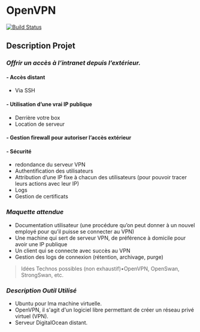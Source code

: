 # OpenVPN

[![Build Status](https://travis-ci.org/joemccann/dillinger.svg?branch=master)](https://travis-ci.org/joemccann/dillinger)

## Description Projet

### _Offrir un accès à l’intranet depuis l’extérieur._

#### - Accès distant
- Via SSH

#### - Utilisation d’une vrai IP publique 
- Derrière votre box  
- Location de serveur

#### - Gestion firewall pour autoriser l’accès extérieur

#### - Sécurité 
- redondance du serveur VPN
- Authentification des utilisateurs
- Attribution d’une IP fixe à chacun des utilisateurs (pour pouvoir tracer leurs actions avec leur IP)
- Logs
- Gestion de certificats

### _Maquette attendue_
- Documentation utilisateur (une procédure qu’on peut donner à un nouvel employé pour qu’il puisse se connecter au VPN)
- Une machine qui sert de serveur VPN, de préférence à domicile pour avoir une IP publique
- Un client qui se connecte avec succès au VPN
- Gestion des logs de connexion (rétention, archivage, purge)

> Idées Technos possibles (non exhaustif)•OpenVPN, OpenSwan, StrongSwan, etc.


### _Description Outil Utilisé_

- Ubuntu pour lma machine virtuelle.
- OpenVPN, il s'agit d'un logiciel libre permettant de créer un réseau privé virtuel (VPN).
- Serveur DigitalOcean distant.


